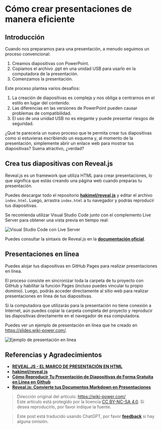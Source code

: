 # Cómo crear presentaciones de manera eficiente

## Introducción

Cuando nos preparamos para una presentación, a menudo seguimos un proceso convencional:

1. Creamos diapositivas con PowerPoint.
2. Copiamos el archivo .ppt en una unidad USB para usarlo en la computadora de la presentación.
3. Comenzamos la presentación.

Este proceso plantea varios desafíos:

1. La creación de diapositivas es compleja y nos obliga a centrarnos en el estilo en lugar del contenido.
2. Las diferencias en las versiones de PowerPoint pueden causar problemas de compatibilidad.
3. El uso de una unidad USB no es elegante y puede presentar riesgos de seguridad.

¿Qué te parecería un nuevo proceso que te permita crear tus diapositivas como si estuvieras escribiendo un esquema y, al momento de la presentación, simplemente abrir un enlace web para mostrar tus diapositivas? Suena atractivo, ¿verdad?

## Crea tus diapositivas con Reveal.js

Reveal.js es un framework que utiliza HTML para crear presentaciones, lo que significa que estás creando una página web cuando preparas tu presentación.

Puedes descargar todo el repositorio [**hakimel/reveal.js**](https://github.com/hakimel/reveal.js) y editar el archivo `index.html`. Luego, arrastra `index.html` a tu navegador y podrás reproducir tus diapositivas.

Se recomienda utilizar Visual Studio Code junto con el complemento Live Server para obtener una vista previa en tiempo real:

![Visual Studio Code con Live Server](https://img.wiki-power.com/d/wiki-media/img/20200228194307.png)

Puedes consultar la sintaxis de Reveal.js en la [**documentación oficial**](https://revealjs.com/).

## Presentaciones en línea

Puedes alojar tus diapositivas en GitHub Pages para realizar presentaciones en línea.

El proceso consiste en sincronizar toda la carpeta de tu proyecto con GitHub y habilitar la función Pages (incluso puedes vincular tu propio dominio). Luego, podrás acceder directamente al sitio web para realizar presentaciones en línea de tus diapositivas.

Si la computadora que utilizarás para la presentación no tiene conexión a Internet, aún puedes copiar la carpeta completa del proyecto y reproducir las diapositivas directamente en el navegador de esa computadora.

Puedes ver un ejemplo de presentación en línea que he creado en <https://slides.wiki-power.com/>.

![Ejemplo de presentación en línea](https://img.wiki-power.com/d/wiki-media/img/20200203144149.png)

## Referencias y Agradecimientos

- [**REVEAL.JS - EL MARCO DE PRESENTACIÓN EN HTML**](https://revealjs.com/)
- [**hakimel/reveal.js**](https://github.com/hakimel/reveal.js)
- [**Cómo Reproducir Tu Presentación de Diapositivas de Forma Gratuita en Línea en Github**](https://mp.weixin.qq.com/s?__biz=MzIyODI1MzYyNA==&mid=2653540643&idx=1&sn=109613b8eea57eb7589fd9ca2bf56a8b&chksm=f389bbf4c4fe32e29c1ef0cb5cc14de75dec73abf6e43568d4cb437f6133d129378112631f15&mpshare=1&scene=1&srcid=&sharer_sharetime=1582828892161&sharer_shareid=57baeb2b96d0cff9b17ac2c15b36602b&key=113f64ecf669c05f5a4d2e2852665c055c2450ffa0d0edd2be1ada7647e3a09828048a2aeeb2f46f0668254bd54d09470c1319a2e4d57bf6771460f4d5c833bd5e66e6cd5d3bd2ec209683cb408c2c53&ascene=1&uin=MTk5MDUwOTA0Mg%3D%3D&devicetype=Windows+10&version=62080079&lang=zh_CN&exportkey=AwoQ%2FVXFAgH6janLC6ZV2hA%3D&pass_ticket=z4ox3f8nl73K2MPu0EBLLe%2FAru4MK%2B7c3EfDVNQbWWoZL0WujjMAwkBNocQsOmu8)
- [**Reveal.js: Convierte tus Documentos Markdown en Presentaciones**](https://sspai.com/post/40657)

> Dirección original del artículo: <https://wiki-power.com/>  
> Este artículo está protegido por la licencia [CC BY-NC-SA 4.0](https://creativecommons.org/licenses/by/4.0/deed.zh). Si desea reproducirlo, por favor indique la fuente.

> Este post está traducido usando ChatGPT, por favor [**feedback**](https://github.com/linyuxuanlin/Wiki_MkDocs/issues/new) si hay alguna omisión.